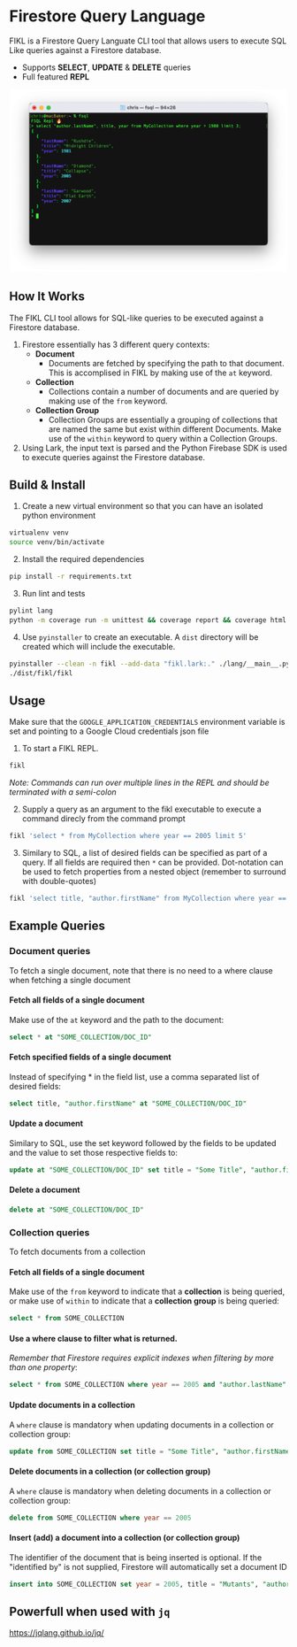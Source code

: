 # Firestore Query Language

FIKL is a Firestore Query Languate CLI tool that allows users to execute SQL Like queries against a Firestore database.

* Supports **SELECT**, **UPDATE** & **DELETE** queries
* Full featured **REPL**

<p align="center">
  <img src="./img/fikl-screenshot.png" alt="FIKL Repl" width="738">
</p>

## How It Works
The FIKL CLI tool allows for SQL-like queries to be executed against a Firestore database.

1. Firestore essentially has 3 different query contexts:
   * **Document**
     *  Documents are fetched by specifying the path to that document. This is accomplised in FIKL by making use of the `at` keyword.
   * **Collection**
     *  Collections contain a number of documents and are queried by making use of the `from` keyword.
   * **Collection Group**
     *  Collection Groups are essentially a grouping of collections that are named the same but exist within different Documents. Make use of the `within` keyword to query within a Collection Groups.
1. Using Lark, the input text is parsed and the Python Firebase SDK is used to execute queries against the Firestore database.

## Build & Install
1. Create a new virtual environment so that you can have an isolated python environment
```sh
virtualenv venv
source venv/bin/activate
```
2. Install the required dependencies
```sh
pip install -r requirements.txt
```

3. Run lint and tests
```sh
pylint lang
python -m coverage run -m unittest && coverage report && coverage html
```

4. Use `pyinstaller` to create an executable. A `dist` directory will be created which will include the executable.
```sh
pyinstaller --clean -n fikl --add-data "fikl.lark:." ./lang/__main__.py
./dist/fikl/fikl
```

## Usage

Make sure that the `GOOGLE_APPLICATION_CREDENTIALS` environment variable is set and pointing to a Google Cloud credentials json file

1. To start a FIKL REPL.
```sh
fikl
```
_Note: Commands can run over multiple lines in the REPL and should be terminated with a semi-colon_

2. Supply a query as an argument to the fikl executable to execute a command direcly from the command prompt
```sh
fikl 'select * from MyCollection where year == 2005 limit 5'
```

3. Similary to SQL, a list of desired fields can be specified as part of a query. If all fields are required then `*` can be provided. Dot-notation can be used to fetch properties from a nested object (remember to surround with double-quotes)
```sh
fikl 'select title, "author.firstName" from MyCollection where year == 2005 limit 5'
```

## Example Queries
### Document queries
To fetch a single document, note that there is no need to a where clause when fetching a single document
#### Fetch all fields of a single document
Make use of the `at` keyword and the path to the document:
```sql
select * at "SOME_COLLECTION/DOC_ID"
```

#### Fetch specified fields of a single document
Instead of specifying * in the field list, use a comma separated list of desired fields:
```sql
select title, "author.firstName" at "SOME_COLLECTION/DOC_ID"
```

#### Update a document
Similary to SQL, use the set keyword followed by the fields to be updated and the value to set those respective fields to:
```sql
update at "SOME_COLLECTION/DOC_ID" set title = "Some Title", "author.firstName" = "Bob"
```

#### Delete a document
```sql
delete at "SOME_COLLECTION/DOC_ID"
```

### Collection queries
To fetch documents from a collection
#### Fetch all fields of a single document
Make use of the `from` keyword to indicate that a **collection** is being queried, or make use of `within` to indicate that a **collection group** is being queried:
```sql
select * from SOME_COLLECTION
```

#### Use a where clause to filter what is returned.
_Remember that Firestore requires explicit indexes when filtering by more than one property_:
```sql
select * from SOME_COLLECTION where year == 2005 and "author.lastName" == "Diamond" limit 10
```

#### Update documents in a collection
A `where` clause is mandatory when updating documents in a collection or collection group:
```sql
update from SOME_COLLECTION set title = "Some Title", "author.firstName" = "Bob" where year == 2005;
```

#### Delete documents in a collection (or collection group)
A `where` clause is mandatory when deleting documents in a collection or collection group:

```sql
delete from SOME_COLLECTION where year == 2005
```

#### Insert (add) a document into a collection (or collection group)
The identifier of the document that is being inserted is optional. If the "identified by" is not supplied, Firestore will automatically
set a document ID
```sql
insert into SOME_COLLECTION set year = 2005, title = "Mutants", "author.firstName" = "Armand", "author.lastName" = "Marie Leroi" identified by "SOME_ID"
```

## Powerfull when used with `jq`
https://jqlang.github.io/jq/